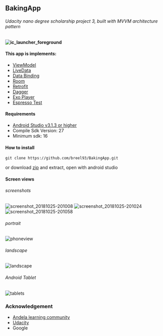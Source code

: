 ## BakingApp
###### Udacity nano degree scholarship project 3, built with MVVM architecture pattern
#### ![ic_launcher_foreground](https://user-images.githubusercontent.com/20865566/47508882-ecf94380-d842-11e8-87b4-ff791a9c2dcc.png)


#### This app is implements:
- [ViewModel](https://developer.android.com/topic/libraries/architecture/viewmodel)
- [LiveData](https://developer.android.com/topic/libraries/architecture/livedata)
- [Data Binding](https://developer.android.com/topic/libraries/data-binding/)
- [Room](https://codelabs.developers.google.com/codelabs/android-room-with-a-view/#0)
- [Retrofit](https://square.github.io/retrofit/)
- [Dagger](https://google.github.io/dagger/)
- [Exo Player](https://developer.android.com/guide/topics/media/exoplayer)
- [Espresso Test](https://developer.android.com/training/testing/espresso/)

#### Requirements
- [Android Studio v3.1.3 or higher](https://developer.android.com/studio/)
- Compile Sdk Version: 27
- Minimum sdk: 16
#### How to install
```
git clone https://github.com/breel93/BakingApp.git
```
or download [zip](https://github.com/breel93/BakingApp/archive/master.zip) and extract, open with android studio

#### Screen views
###### screenshots
![screenshot_20181025-201008](https://user-images.githubusercontent.com/20865566/47525995-8db02900-d86c-11e8-9823-2c27803d378e.png)
![screenshot_20181025-201024](https://user-images.githubusercontent.com/20865566/47525997-8db02900-d86c-11e8-9754-d7545fd4eb9d.png)
![screenshot_20181025-201058](https://user-images.githubusercontent.com/20865566/47525994-8d179280-d86c-11e8-888b-92912ab66766.png)

###### portrait 
![phoneview](https://user-images.githubusercontent.com/20865566/47513496-60ec1980-d84c-11e8-8a30-4be6be409d47.gif)
###### landscape
![landscape](https://user-images.githubusercontent.com/20865566/47523708-a7e70880-d866-11e8-81b2-69588d229562.gif)
###### Android Tablet
![tablets](https://user-images.githubusercontent.com/20865566/47524683-47a59600-d869-11e8-90aa-811373ad9210.gif)

### Acknowledgement
- [Andela learning community](https://andela.com/alc/)
- [Udacity](https://www.udacity.com)
- Google
